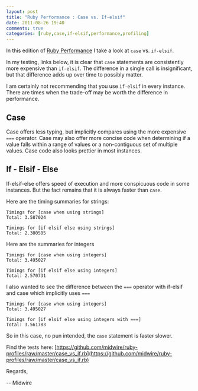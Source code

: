 ```yaml
---
layout: post
title: "Ruby Performance : Case vs. If-elsif"
date: 2011-08-26 19:40
comments: true
categories: [ruby,case,if-elsif,performance,profiling]
---
```

In this edition of [Ruby Performance](/blog/topics/performance) I take a look at `case` vs. `if-elsif`.

In my testing, links below, it is clear that `case` statements are consistently more expensive than `if-elsif`.  The difference in a single call is insignificant, but that difference adds up over time to possibly matter.

I am certainly not recommending that you use `if-elsif` in every instance.  There are times when the trade-off may be worth the difference in performance.

## Case ##

Case offers less typing, but implicitly compares using the more expensive `===` operator.  Case may also offer more concise code when determining if a value falls within a range of values or a non-contiguous set of multiple values.  Case code also looks prettier in most instances.

## If - Elsif - Else ##

If-elsif-else offers speed of execution and more conspicuous code in some instances.  But the fact remains that it is always faster than `case`.

Here are the timing summaries for strings:

    Timings for [case when using strings]
    Total: 3.587024

    Timings for [if elsif else using strings]
    Total: 2.380505

Here are the summaries for integers

    Timings for [case when using integers]
    Total: 3.495027

    Timings for [if elsif else using integers]
    Total: 2.570731

I also wanted to see the difference between the `===` operator with if-elsif and case which implicitly uses `===`

    Timings for [case when using integers]
    Total: 3.495027

    Timings for [if elsif else using integers with ===]
    Total: 3.561783

So in this case, no pun intended, the `case` statement is <del>faster</del> slower.

Find the tests here: [https://github.com/midwire/ruby-profiles/raw/master/case_vs_if.rb](https://github.com/midwire/ruby-profiles/raw/master/case_vs_if.rb)

Regards,

-- Midwire
